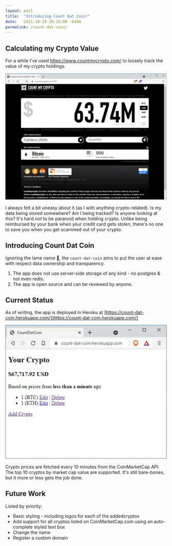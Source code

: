 ```yaml
---
layout: post
title:  "Introducing Count Dat Coin!"
date:   2021-10-19 20:15:00 -0400
permalink: /count-dat-coin/
---
```


## Calculating my Crypto Value

For a while I've used https://www.countmycrypto.com/ to loosely track the value of my
crypto holdings.

![countmycrypto.com](/assets/count_my_crypto.JPG)

I always felt a bit uneasy about it (as I with anything crypto-related). Is my data
being stored somewhere? Am I being tracked? Is anyone looking at this? It's hard 
_not_ to be paranoid when holding crypto. Unlike being reimbursed by your bank when
your credit card gets stolen, there's no one to save you when you get scammed out
of your crypto.

## Introducing Count Dat Coin

Ignoring the lame name :see_no_evil:, the `count-dat-coin` aims to put the user at ease
with respect data ownership and transparency.

1. The app does not use server-side storage of any kind - no postgres & not even redis.
2. The app is open source and can be reviewed by anyone.

## Current Status

As of writing, the app is deployed in Heroku at 
[https://count-dat-coin.herokuapp.com/](https://count-dat-coin.herokuapp.com/)

![count-dat-coin](/assets/count_dat_coin.JPG)

Crypto prices are fetched every 10 minutes from the CoinMarketCap API. The top 
10 cryptos by market cap value are supported. It's still bare-bones, but it
more or less gets the job done.

## Future Work

Listed by priority:

- Basic styling - including logos for each of the addedcryptos
- Add support for all cryptos listed on CoinMarketCap.com using an auto-complete styled
text box
- Change the name
- Register a custom domain
